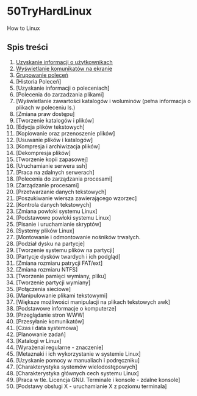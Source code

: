 # 50TryHardLinux
How to Linux

## Spis treści

1. [Uzyskanie informacji o użytkownikach](questions/uzyskanie-informacji-o-uzytkownikach.md)
1. [Wyświetlanie komunikatów na ekranie](questions/wyswietlanie-komunikatow-na-ekranie.md)
1. [Grupowanie poleceń](questions/3_grupowanie_polecen.md)
1. [Historia Poleceń]
1. [Uzyskanie informacji o poleceniach]
1. [Polecenia do zarzadzania plikami]
1. [Wyświetlanie zawartości katalogów i woluminów (pełna informacja o plikach w poleceniu ls.)
1. [Zmiana praw dostępu]
1. [Tworzenie katalogów i plików]
1. [Edycja plików tekstowych]
1. [Kopiowanie oraz przenoszenie plików]
1. [Usuwanie plików i katalogów]
1. [Kompresja i archiwizacja plików]
1. [Dekompresja plików]
1. [Tworzenie kopii zapasowej]
1. [Uruchamianie serwera ssh]
1. [Praca na zdalnych serwerach]
1. [Polecenia do zarządzania procesami]
1. [Zarządzanie procesami]
1. [Przetwarzanie danych tekstowych]
1. [Poszukiwanie wiersza zawierającego wzorzec]
1. [Kontrola danych tekstowych]
1. [Zmiana powłoki systemu Linux]
1. [Podstawowe powłoki systemu Linux]
1. [Pisanie i uruchamianie skryptów]
1. [Systemy plików Linux]
1. [Montowanie i odmontowanie nośników trwałych.
1. [Podział dysku na partycje]
1. [Tworzenie systemu plików na partycji]
1. [Partycje dysków twardych i ich podgląd]
1. [Zmiana rozmiaru patrycji FAT/ext]
1. [Zmiana rozmiaru NTFS]
1. [Tworzenie pamięci wymiany, pliku]
1. [Tworzenie partycji wymiany]
1. [Połączenia sieciowe]
1. [Manipulowanie plikami tekstowymi]
1. [Większe możliwości manipulacji na plikach tekstowych awk]
1. [Podstawowe informacje o komputerze]
1. [Przeglądanie stron WWW]
1. [Przesyłanie komunikatów]
1. [Czas i data systemowa]
1. [Planowanie zadań]
1. [Katalogi w Linux]
1. [Wyrażenai regularne - znaczenie]
1. [Metaznaki i ich wykorzystanie w systemie Linux]
1. [Uzyskanie pomocy w manualiach i podręczniku]
1. [Charakterystyka systemów wielodostępowych]
1. [Charakterystyka głównych cech systemu Linux]
1. [Praca w tle. Licencja GNU. Terminale i konsole - zdalne konsole]
1. [Podstawy obsługi X - uruchamianie X z poziomu terminala]
